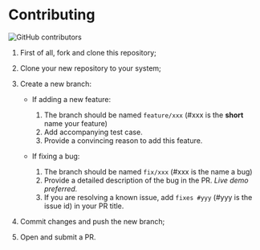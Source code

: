 # Contributing

![GitHub contributors](https://img.shields.io/github/contributors/andrejsharapov/vue3-line-clamp?color=fd7e17)

1. First of all, fork and clone this repository;
2. Clone your new repository to your system;
3. Create a new branch:

   - If adding a new feature:

     1. The branch should be named `feature/xxx` (#xxx is the **short** name your feature)
     2. Add accompanying test case.
     3. Provide a convincing reason to add this feature.

   - If fixing a bug:

     1. The branch should be named `fix/xxx` (#xxx is the name a bug)
     2. Provide a detailed description of the bug in the PR. _Live demo preferred._
     3. If you are resolving a known issue, add `fixes #yyy` (#yyy is the issue id) in your PR title.

4. Commit changes and push the new branch;
5. Open and submit a PR.
